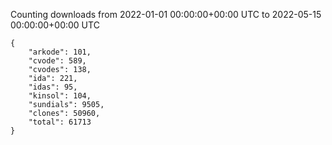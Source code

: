
Counting downloads from 2022-01-01 00:00:00+00:00 UTC to 2022-05-15 00:00:00+00:00 UTC

```
{
    "arkode": 101,
    "cvode": 589,
    "cvodes": 138,
    "ida": 221,
    "idas": 95,
    "kinsol": 104,
    "sundials": 9505,
    "clones": 50960,
    "total": 61713
}
```
